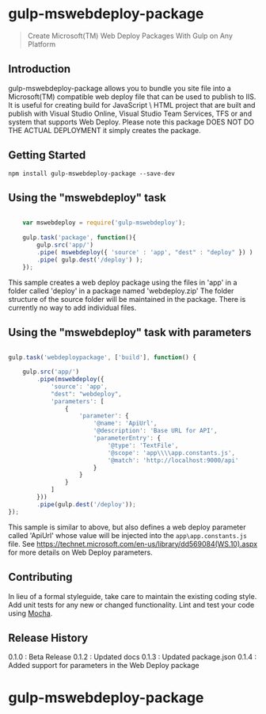 # gulp-mswebdeploy-package

> Create Microsoft(TM) Web Deploy Packages With Gulp on Any Platform

## Introduction
gulp-mswebdeploy-package allows you to bundle you site file into a Microsoft(TM) compatible web deploy file that can be used to publish to IIS. It is useful for creating build for JavaScript \ HTML project that are built and publish with Visual Studio Online, Visual Studio Team Services, TFS or and system that supports Web Deploy. Please note this package DOES NOT DO THE ACTUAL DEPLOYMENT it simply creates the package.

## Getting Started


```shell
npm install gulp-mswebdeploy-package --save-dev
```


## Using the "mswebdeploy" task

```js

    var mswebdeploy = require('gulp-mswebdeploy');
    
    gulp.task('package', function(){
        gulp.src('app/')
        .pipe( mswebdeploy({ 'source' : 'app', "dest" : "deploy" }) )
        .pipe( gulp.dest('/deploy') );
    });

```


This sample creates a web deploy package using the files in 'app' in a folder called 'deploy' in a package named 'webdeploy.zip' The folder structure of the source folder will be maintained in the package. There is currently no way to add individual files.


## Using the "mswebdeploy" task with parameters

```js

gulp.task('webdeploypackage', ['build'], function() {

    gulp.src('app/')
        .pipe(mswebdeploy({
            'source': 'app',
            "dest": "webdeploy",
            'parameters': [
                {
                    'parameter': {
                        '@name': 'ApiUrl',
                        '@description': 'Base URL for API',
                        'parameterEntry': {
                            '@type': 'TextFile',
                            '@scope': 'app\\\\app.constants.js',
                            '@match': 'http://localhost:9000/api'
                        }
                    }
                }
            ]
        }))
        .pipe(gulp.dest('/deploy'));
});


```

This sample is similar to above, but also defines a web deploy parameter called 'ApiUrl' whose value will be injected into the `app\app.constants.js` file. See https://technet.microsoft.com/en-us/library/dd569084(WS.10).aspx for more details on Web Deploy parameters.

## Contributing
In lieu of a formal styleguide, take care to maintain the existing coding style. Add unit tests for any new or changed functionality. Lint and test your code using [Mocha](https://mochajs.org/).

## Release History
0.1.0 : Beta Release
0.1.2 : Updated docs
0.1.3 : Updated package.json
0.1.4 : Added support for parameters in the Web Deploy package

# gulp-mswebdeploy-package
